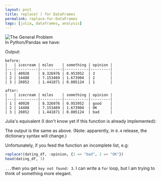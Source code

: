 ```yaml
---
layout: post
title: replace( ) for DataFrames
permalink: replace-for-DataFrames
tags: [julia, dataframes, analysis]
---
```

<img alt="The General Problem" src="http://imgs.xkcd.com/comics/the_general_problem.png" /><br />
In Python/Pandas we have:

<code data-gist-id="29fbce693d198040cd68" data-gist-hide-footer="true" data-gist-hide-line-numbers="true"></code>

Output:

```
before: 
|   | icecream | miles    | something | opinion |
|---|----------|----------|-----------|---------|
| 1 | 40920    | 8.326976 | 0.953952  | 3       |
| 2 | 14488    | 7.153469 | 1.673904  | 2       |
| 3 | 26052    | 1.441871 | 0.805124  | 1       |

after:
|   | icecream | miles    | something | opinion |
|---|----------|----------|-----------|---------|
| 1 | 40920    | 8.326976 | 0.953952  | good    |
| 2 | 14488    | 7.153469 | 1.673904  | OK      |
| 3 | 26052    | 1.441871 | 0.805124  | bad     |
```

Julia's equivalent (I don't know yet if this function is already implemented):
<br />
<code data-gist-id="23dfcfcedc53e44026f0" data-gist-hide-footer="true" data-gist-hide-line-numbers="true"></code>

The output is the same as above. (Note: apparently, in <code>0.4</code> release, the dictionary syntax will change.)

Unfortunately, if you feed the function an incomplete list, e.g:

``` julia
replace!(dating_df, :opinion, {1 => "bad", 2 => "OK"})
head(dating_df, 3)
```

`...`then you get `key not found: 3`. I can write a `for` loop, but I am trying to think of something more elegant.
